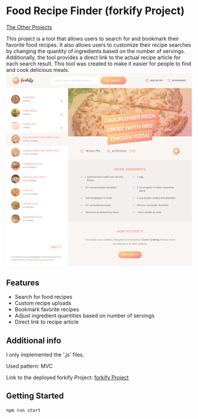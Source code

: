 # Food Recipe Finder (forkify Project)
[The Other Projects](https://github.com/mAbdullah821/javascript-projects)

This project is a tool that allows users to search for and bookmark their favorite food recipes. It also allows users to customize their recipe searches by changing the quantity of ingredients based on the number of servings. Additionally, the tool provides a direct link to the actual recipe article for each search result. This tool was created to make it easier for people to find and cook delicious meals.
![Food Recipe Finder](/images/forkify.png)

## Features

- Search for food recipes
- Custom recipe uploads
- Bookmark favorite recipes
- Adjust ingredient quantities based on number of servings
- Direct link to recipe article

## Additional info

I only implemented the '.js' files.

Used pattern: MVC

Link to the deployed forkify Project: [forkify Project](https://forkify-mahmoud-abdullah.netlify.app/)

## Getting Started

```
npm run start
```
